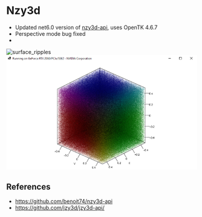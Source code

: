 # Nzy3d
- Updated net6.0 version of [nzy3d-api](https://github.com/benoit74/nzy3d-api), uses OpenTK 4.6.7
- Perspective mode bug fixed
- 

![surface_ripples](https://github.com/BobLd/Nzy3d/blob/master/resources/Nzy3d-ripples_small.gif)
![scatter_1million](https://github.com/BobLd/Nzy3d/blob/master/resources/Nzy3d-scatter_1million.png)

## References
- https://github.com/benoit74/nzy3d-api
- https://github.com/jzy3d/jzy3d-api/
